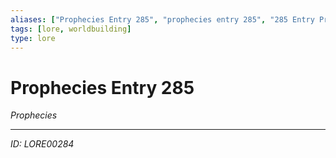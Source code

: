 ```yaml
---
aliases: ["Prophecies Entry 285", "prophecies entry 285", "285 Entry Prophecies"]
tags: [lore, worldbuilding]
type: lore
---
```


# Prophecies Entry 285

*Prophecies*

---
*ID: LORE00284*